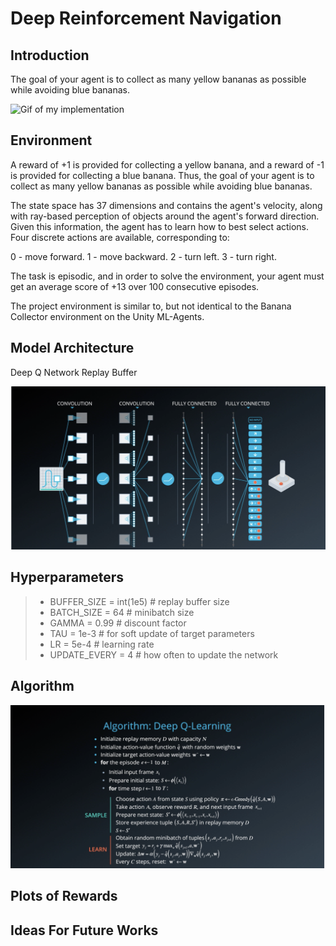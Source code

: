 
# Deep Reinforcement Navigation

## Introduction

The goal of your agent is to collect as many yellow bananas as possible while avoiding blue bananas.


![Gif of my implementation](media/agent_working.gif)


## Environment


A reward of +1 is provided for collecting a yellow banana, and a reward of -1 is provided for collecting a blue banana. Thus, the goal of your agent is to collect as many yellow bananas as possible while avoiding blue bananas.

The state space has 37 dimensions and contains the agent's velocity, along with ray-based perception of objects around the agent's forward direction. Given this information, the agent has to learn how to best select actions. Four discrete actions are available, corresponding to:


0 - move forward.
1 - move backward.
2 - turn left.
3 - turn right.


The task is episodic, and in order to solve the environment, your agent must get an average score of +13 over 100 consecutive episodes.

The project environment is similar to, but not identical to the Banana Collector environment on the Unity ML-Agents.

## Model Architecture

Deep Q Network
Replay Buffer


![deep q network architecture](media/model_arch.png)


## Hyperparameters


> - BUFFER_SIZE = int(1e5)  # replay buffer size 
> - BATCH_SIZE = 64         # minibatch size
> - GAMMA = 0.99            # discount factor
> - TAU = 1e-3              # for soft update of target parameters
> - LR = 5e-4               # learning rate 
> - UPDATE_EVERY = 4        # how often to update the network


## Algorithm


![Deep Q algorithm](media/algorithm.png)


## Plots of Rewards

## Ideas For Future Works

